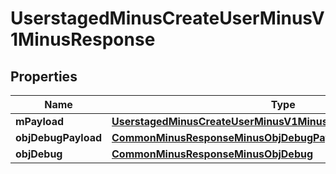 
# UserstagedMinusCreateUserMinusV1MinusResponse

## Properties
Name | Type | Description | Notes
------------ | ------------- | ------------- | -------------
**mPayload** | [**UserstagedMinusCreateUserMinusV1MinusResponseMinusMPayload**](UserstagedMinusCreateUserMinusV1MinusResponseMinusMPayload.md) |  | 
**objDebugPayload** | [**CommonMinusResponseMinusObjDebugPayload**](CommonMinusResponseMinusObjDebugPayload.md) |  |  [optional]
**objDebug** | [**CommonMinusResponseMinusObjDebug**](CommonMinusResponseMinusObjDebug.md) |  |  [optional]



